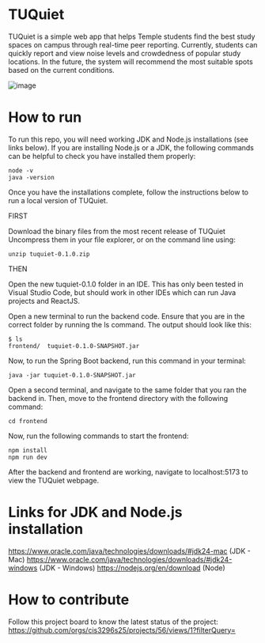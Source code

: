 # TUQuiet

TUQuiet is a simple web app that helps Temple students find the best study spaces on campus through real-time peer reporting. Currently, students can quickly report and view noise levels and crowdedness of popular study locations. In the future, the system will recommend the most suitable spots based on the current conditions.

![image](https://github.com/user-attachments/assets/55d1c3d7-1205-4492-8575-e5082087debc)

# How to run

To run this repo, you will need working JDK and Node.js installations (see links below). If you are installing Node.js or a JDK, the following commands can be helpful to check you have installed them properly:

```
node -v
java -version
```

Once you have the installations complete, follow the instructions below to run a local version of TUQuiet. 

FIRST

Download the binary files from the most recent release of TUQuiet
Uncompress them in your file explorer, or on the command line using:
```
unzip tuquiet-0.1.0.zip
```

THEN

Open the new tuquiet-0.1.0 folder in an IDE. This has only been tested in Visual Studio Code, but should work in other IDEs which can run Java projects and ReactJS. 

Open a new terminal to run the backend code.
Ensure that you are in the correct folder by running the ls command. The output should look like this:
```
$ ls
frontend/  tuquiet-0.1.0-SNAPSHOT.jar
```

Now, to run the Spring Boot backend, run this command in your terminal:
```
java -jar tuquiet-0.1.0-SNAPSHOT.jar
```

Open a second terminal, and navigate to the same folder that you ran the backend in.
Then, move to the frontend directory with the following command:
```
cd frontend
```

Now, run the following commands to start the frontend:
```
npm install
npm run dev
```

After the backend and frontend are working, navigate to localhost:5173 to view the TUQuiet webpage.

# Links for JDK and Node.js installation

https://www.oracle.com/java/technologies/downloads/#jdk24-mac (JDK - Mac)
https://www.oracle.com/java/technologies/downloads/#jdk24-windows (JDK - Windows)
https://nodejs.org/en/download (Node)

# How to contribute

Follow this project board to know the latest status of the project: https://github.com/orgs/cis3296s25/projects/56/views/1?filterQuery=

